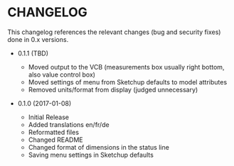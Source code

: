 CHANGELOG
=========

This changelog references the relevant changes (bug and security fixes) done
in 0.x versions.

* 0.1.1 (TBD)

  * Moved output to the VCB (measurements box usually right bottom, also value control box)
  * Moved settings of menu from Sketchup defaults to model attributes
  * Removed units/format from display (judged unnecessary)

* 0.1.0 (2017-01-08)

  * Initial Release
  * Added translations en/fr/de
  * Reformatted files
  * Changed README
  * Changed format of dimensions in the status line
  * Saving menu settings in Sketchup defaults
